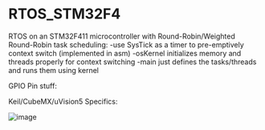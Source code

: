 # RTOS_STM32F4

RTOS on an STM32F411 microcontroller with Round-Robin/Weighted Round-Robin task scheduling:
-use SysTick as a timer to pre-emptively context switch (implemented in asm)
-osKernel initializes memory and threads properly for context switching
-main just defines the tasks/threads and runs them using kernel

GPIO Pin stuff:

Keil/CubeMX/uVision5 Specifics:

![image](https://user-images.githubusercontent.com/72317125/148339555-1d58f8aa-c447-4d12-b029-ea59bd99e874.png)
